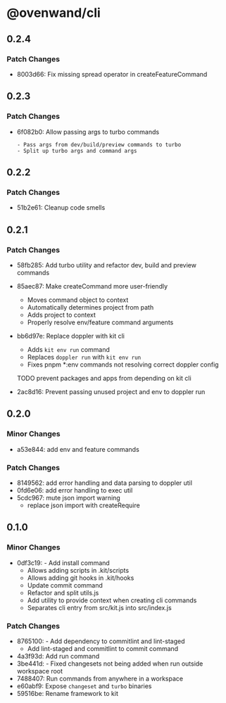 # @ovenwand/cli

## 0.2.4

### Patch Changes

- 8003d66: Fix missing spread operator in createFeatureCommand

## 0.2.3

### Patch Changes

- 6f082b0: Allow passing args to turbo commands

      - Pass args from dev/build/preview commands to turbo
      - Split up turbo args and command args

## 0.2.2

### Patch Changes

- 51b2e61: Cleanup code smells

## 0.2.1

### Patch Changes

- 58fb285: Add turbo utility and refactor dev, build and preview commands
- 85aec87: Make createCommand more user-friendly

  - Moves command object to context
  - Automatically determines project from path
  - Adds project to context
  - Properly resolve env/feature command arguments

- bb6d97e: Replace doppler with kit cli

  - Adds `kit env run` command
  - Replaces `doppler run` with `kit env run`
  - Fixes pnpm \*:env commands not resolving correct doppler config

  TODO prevent packages and apps from depending on kit cli

- 2ac8d16: Prevent passing unused project and env to doppler run

## 0.2.0

### Minor Changes

- a53e844: add env and feature commands

### Patch Changes

- 8149562: add error handling and data parsing to doppler util
- 0fd6e06: add error handling to exec util
- 5cdc967: mute json import warning
  - replace json import with createRequire

## 0.1.0

### Minor Changes

- 0df3c19: - Add install command
  - Allows adding scripts in .kit/scripts
  - Allows adding git hooks in .kit/hooks
  - Update commit command
  - Refactor and split utils.js
  - Add utility to provide context when creating cli commands
  - Separates cli entry from src/kit.js into src/index.js

### Patch Changes

- 8765100: - Add dependency to commitlint and lint-staged
  - Add lint-staged and commitlint to commit command
- 4a3f93d: Add run command
- 3be441d: - Fixed changesets not being added when run outside workspace root
- 7488407: Run commands from anywhere in a workspace
- e60abf9: Expose `changeset` and `turbo` binaries
- 59516be: Rename framework to kit
